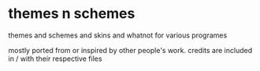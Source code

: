 themes n schemes
================

themes and schemes and skins and whatnot for various programes

mostly ported from  or inspired by other people's work. credits are included in
/ with their respective files
